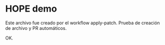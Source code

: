 # HOPE demo
Este archivo fue creado por el workflow apply-patch.
Prueba de creación de archivo y PR automáticos.

OK.
